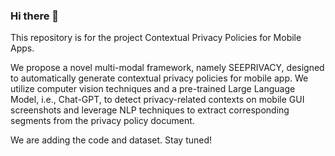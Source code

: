 ### Hi there 👋

This repository is for the project Contextual Privacy Policies for Mobile Apps.  

We propose a novel multi-modal framework, namely SEEPRIVACY, designed to automatically generate contextual privacy policies for mobile app. We utilize computer vision techniques and a pre-trained Large Language Model, i.e., Chat-GPT, to detect privacy-related contexts on mobile GUI screenshots and leverage NLP techniques to extract corresponding segments from the privacy policy document.

We are adding the code and dataset. Stay tuned!

<!--
**Cpp4App/Cpp4App** is a ✨ _special_ ✨ repository because its `README.md` (this file) appears on your GitHub profile.

Here are some ideas to get you started:

- 🔭 I’m currently working on ...
- 🌱 I’m currently learning ...
- 👯 I’m looking to collaborate on ...
- 🤔 I’m looking for help with ...
- 💬 Ask me about ...
- 📫 How to reach me: ...
- 😄 Pronouns: ...
- ⚡ Fun fact: ...
-->
